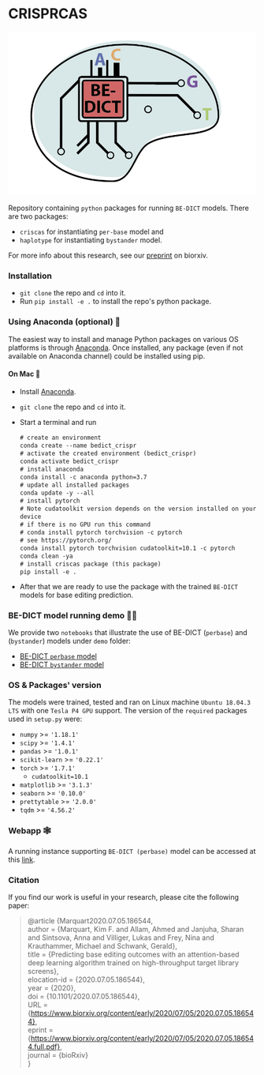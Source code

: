 # CRISPRCAS

![BE-DICT logo](bedict_logo.png)

Repository containing `python` packages for running `BE-DICT` models. There are two packages: 
   - `criscas` for instantiating `per-base` model and 
   - `haplotype` for instantiating `bystander` model. 

For more info about this research, see our [preprint](https://www.biorxiv.org/content/10.1101/2020.07.05.186544v1) on biorxiv.

### Installation

* `git clone` the repo and `cd` into it.
* Run `pip install -e .` to install the repo's python package.

### Using Anaconda (optional) 🐍

The easiest way to install and manage Python packages on various OS platforms is through [Anaconda](https://docs.anaconda.com/anaconda/install/). Once installed, any package (even if not available on Anaconda channel) could be installed using pip. 

#### On Mac 

* Install [Anaconda](https://docs.anaconda.com/anaconda/install/).
* `git clone` the repo and `cd` into it.
* Start a terminal and run

    ```shell
    # create an environment
    conda create --name bedict_crispr
    # activate the created environment (bedict_crispr)
    conda activate bedict_crispr
    # install anaconda
    conda install -c anaconda python=3.7
    # update all installed packages
    conda update -y --all
    # install pytorch 
    # Note cudatoolkit version depends on the version installed on your device
    # if there is no GPU run this command
    # conda install pytorch torchvision -c pytorch
    # see https://pytorch.org/
    conda install pytorch torchvision cudatoolkit=10.1 -c pytorch
    conda clean -ya
    # install criscas package (this package)
    pip install -e .
    ```
* After that we are ready to use the package with the trained `BE-DICT` models for base editing prediction.

### BE-DICT model running demo 🏃‍♀️

We provide two `notebooks` that illustrate the use of BE-DICT (`perbase`) and (`bystander`) models under `demo` folder:
   - [BE-DICT `perbase` model](https://nbviewer.jupyter.org/github/uzh-dqbm-cmi/crispr/blob/master/demo/BEDICT_model_demonstration.ipynb)
   - [BE-DICT `bystander` model](https://nbviewer.jupyter.org/github/uzh-dqbm-cmi/crispr/blob/master/demo/BEDICT_haplotype_model_demoseqs.ipynb)

### OS & Packages' version

The models were trained, tested and ran on Linux machine `Ubuntu 18.04.3 LTS` with one `Tesla P4 GPU` support.
The version of the `required` packages used in `setup.py` were:
* `numpy` &gt;=  `'1.18.1'`
* `scipy` &gt;= `'1.4.1'`
* `pandas` &gt;= `'1.0.1'`
* `scikit-learn` &gt;= `'0.22.1'`
* `torch` &gt;= `'1.7.1'`
  * `cudatoolkit=10.1`
* `matplotlib` &gt;= `'3.1.3'`
* `seaborn` &gt;= `'0.10.0'`
* `prettytable` &gt;= `'2.0.0'`
* `tqdm` &gt;= `'4.56.2'`

### Webapp 🕸️

A running instance supporting `BE-DICT (perbase)` model can be accessed at this [link](http://be-dict.org).

### Citation

If you find our work is useful in your research, please cite the following paper:

> @article {Marquart2020.07.05.186544,  
	author = {Marquart, Kim F. and Allam, Ahmed and Janjuha, Sharan and Sintsova, Anna and Villiger, Lukas and Frey, Nina and Krauthammer, Michael and Schwank, Gerald},  
	title = {Predicting base editing outcomes with an attention-based deep learning algorithm trained on high-throughput target library screens},  
	elocation-id = {2020.07.05.186544},  
	year = {2020},  
	doi = {10.1101/2020.07.05.186544},  
	URL = {https://www.biorxiv.org/content/early/2020/07/05/2020.07.05.186544},  
	eprint = {https://www.biorxiv.org/content/early/2020/07/05/2020.07.05.186544.full.pdf},  
	journal = {bioRxiv}  
}